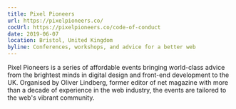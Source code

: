```yaml
---
title: Pixel Pioneers
url: https://pixelpioneers.co/
cocUrl: https://pixelpioneers.co/code-of-conduct
date: 2019-06-07
location: Bristol, United Kingdom
byline: Conferences, workshops, and advice for a better web
---
```


Pixel Pioneers is a series of affordable events bringing world-class advice from the brightest minds in digital design and front-end development to the UK. Organised by Oliver Lindberg, former editor of net magazine with more than a decade of experience in the web industry, the events are tailored to the web's vibrant community.
